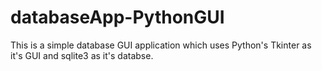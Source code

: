 # databaseApp-PythonGUI
This is a simple database GUI application which uses Python's Tkinter as it's GUI and sqlite3 as it's databse.

